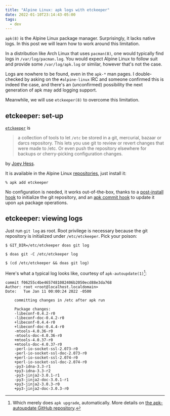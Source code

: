 ```yaml
---
title: "Alpine Linux: apk logs with etckeeper"
date: 2022-01-10T23:14:43-05:00
tags:
  - dev
---
```


`apk(8)` is the Alpine Linux package manager. Surprisingly, it lacks native
logs. In this post we will learn how to work around this limitation.

In a distribution like Arch Linux that uses `pacman(8)`, one would typically
find logs in `/var/log/pacman.log`. You would expect Alpine Linux to follow
suit and provide some `/var/log/apk.log` or similar, however that's not the
case.

Logs are nowhere to be found, even in the `apk-*` man pages. I double-checked
by asking on the `#alpine-linux` IRC and someone confirmed this is indeed the
case, and there's an (unconfirmed) possibility the next generation of apk may
add logging support.

Meanwhile, we will use `etckeeper(8)` to overcome this limitation.

## etckeeper: set-up

[`etckeeper`][etckeeper] is

> a collection of tools to let `/etc` be stored in a git, mercurial, bazaar or
> darcs repository. This lets you use git to review or revert changes that were
> made to /etc. Or even push the repository elsewhere for backups or
> cherry-picking configuration changes.

by [Joey Hess][hess].

It is available in the Alpine Linux [repositories][repo], just install it:

```
% apk add etckeeper
```

No configuration is needed, it works out-of-the-box, thanks to a [post-install
hook][hook] to initialize the git repository, and an [apk commit
hook][commit-hook] to update it upon `apk` package operations.

## etckeeper: viewing logs

Just run `git log` as root. Root privilege is necessary because the git
repository is initialized under `/etc/etckeeper`. Pick your poison:

```shell
$ GIT_DIR=/etc/etckeeper doas git log
```

```shell
$ doas git -C /etc/etckeeper log
```

```shell
$ (cd /etc/etckeeper && doas git log)
```

Here's what a typical log looks like, courtesy of `apk-autoupdate(1)`[^1]:

```
commit f06255c4be4657481082406b2050ecd88e3da768
Author: root <root@localhost.localdomain>
Date:   Tue Jan 11 00:00:24 2022 -0500

    committing changes in /etc after apk run

    Package changes:
    -libeconf-0.4.2-r0
    -libeconf-doc-0.4.2-r0
    +libeconf-0.4.4-r0
    +libeconf-doc-0.4.4-r0
    -mtools-4.0.36-r0
    -mtools-doc-4.0.36-r0
    +mtools-4.0.37-r0
    +mtools-doc-4.0.37-r0
    -perl-io-socket-ssl-2.073-r0
    -perl-io-socket-ssl-doc-2.073-r0
    +perl-io-socket-ssl-2.074-r0
    +perl-io-socket-ssl-doc-2.074-r0
    -py3-idna-3.3-r1
    +py3-idna-3.3-r2
    -py3-jinja2-3.0.1-r1
    -py3-jinja2-doc-3.0.1-r1
    +py3-jinja2-3.0.3-r0
    +py3-jinja2-doc-3.0.3-r0
```

[etckeeper]: https://etckeeper.branchable.com/
[repo]: https://pkgs.alpinelinux.org/packages?name=etckeeper
[hook]: https://git.alpinelinux.org/aports/tree/main/etckeeper/etckeeper.post-install
[commit-hook]: https://git.alpinelinux.org/aports/tree/main/etckeeper/apk-commit_hook
[hess]: https://joeyh.name/

[^1]: Which merely does `apk upgrade`, automatically. More details on [the apk-autoupdate GitHub repository](https://github.com/jirutka/apk-autoupdate).
